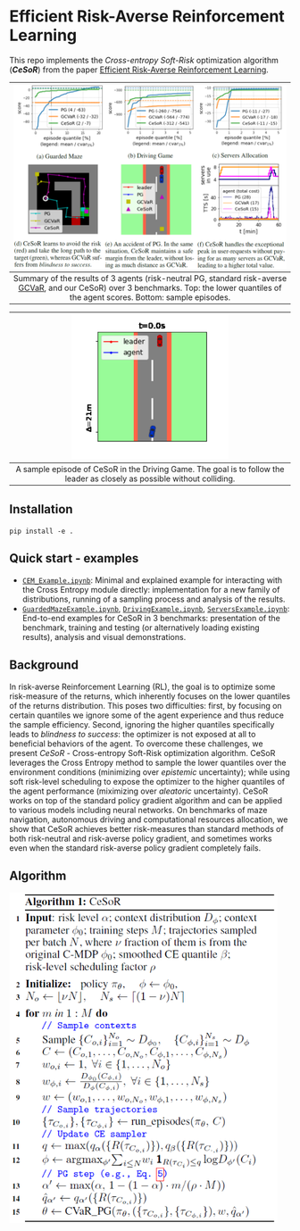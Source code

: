 # Efficient Risk-Averse Reinforcement Learning

This repo implements the *Cross-entropy Soft-Risk* optimization algorithm (***CeSoR***) from the paper [Efficient Risk-Averse Reinforcement Learning]().

| <img src="https://github.com/fictivename/CeSoR/blob/main/Images/CeSoR_results_summary.png" width="720"> |
| :--: |
| Summary of the results of 3 agents (risk-neutral PG, standard risk-averse [GCVaR](https://arxiv.org/abs/1404.3862), and our CeSoR) over 3 benchmarks. Top: the lower quantiles of the agent scores. Bottom: sample episodes. |

| <img src="https://github.com/fictivename/CeSoR/blob/main/Images/CeSoR_driving_sample.gif" width="280"> |
| :--: |
| A sample episode of CeSoR in the Driving Game. The goal is to follow the leader as closely as possible without colliding. |

## Installation
`pip install -e .`

## Quick start - examples
* [`CEM_Example.ipynb`](https://github.com/fictivename/CeSoR/blob/main/Examples/CEM_Example.ipynb): Minimal and explained example for interacting with the Cross Entropy module directly: implementation for a new family of distributions, running of a sampling process and analysis of the results.
* [`GuardedMazeExample.ipynb`](https://github.com/fictivename/CeSoR/blob/main/Examples/GuardedMaze/GuardedMazeExample.ipynb), [`DrivingExample.ipynb`](https://github.com/fictivename/CeSoR/blob/main/Examples/DrivingGame/DrivingExample.ipynb), [`ServersExample.ipynb`](https://github.com/fictivename/CeSoR/blob/main/Examples/ServersAllocation/ServersExample.ipynb): End-to-end examples for CeSoR in 3 benchmarks: presentation of the benchmark, training and testing (or alternatively loading existing results), analysis and visual demonstrations.

## Background
In risk-averse Reinforcement Learning (RL), the goal is to optimize some risk-measure of the returns, which inherently focuses on the lower quantiles of the returns distribution.
This poses two difficulties: first, by focusing on certain quantiles we ignore some of the agent experience and thus reduce the sample efficiency. Second, ignoring the higher quantiles specifically leads to *blindness to success*: the optimizer is not exposed at all to beneficial behaviors of the agent.
To overcome these challenges, we present *CeSoR* - Cross-entropy Soft-Risk optimization algorithm. CeSoR leverages the Cross Entropy method to sample the lower quantiles over the environment conditions (minimizing over *epistemic* uncertainty); while using soft risk-level scheduling to expose the optimizer to the higher quantiles of the agent performance (miximizing over *aleatoric* uncertainty).
CeSoR works on top of the standard policy gradient algorithm and can be applied to various models including neural networks.
On benchmarks of maze navigation, autonomous driving and computational resources allocation, we show that CeSoR achieves better risk-measures than standard methods of both risk-neutral and risk-averse policy gradient, and sometimes works even when the standard risk-averse policy gradient completely fails.

## Algorithm
<img src="https://github.com/fictivename/CeSoR/blob/main/Images/CeSoR_algorithm.png" width="480">
